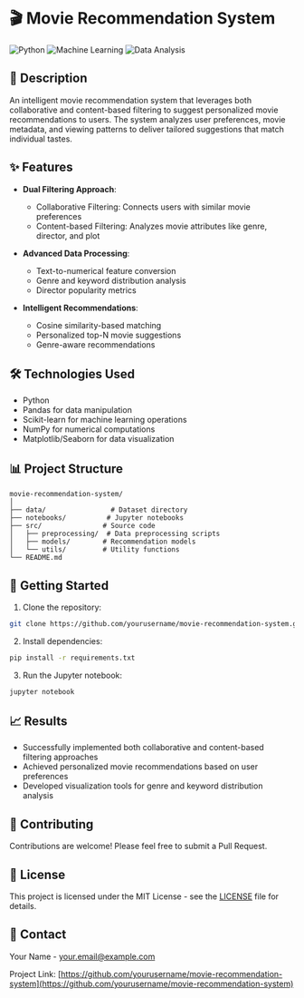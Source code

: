 # 🎬 Movie Recommendation System

![Python](https://img.shields.io/badge/Python-3.7+-blue.svg)
![Machine Learning](https://img.shields.io/badge/Machine%20Learning-Cosine%20Similarity-green.svg)
![Data Analysis](https://img.shields.io/badge/Data%20Analysis-Pandas-yellow.svg)

## 📝 Description

An intelligent movie recommendation system that leverages both collaborative and content-based filtering to suggest personalized movie recommendations to users. The system analyzes user preferences, movie metadata, and viewing patterns to deliver tailored suggestions that match individual tastes.

## ✨ Features

- **Dual Filtering Approach**:
  - Collaborative Filtering: Connects users with similar movie preferences
  - Content-based Filtering: Analyzes movie attributes like genre, director, and plot

- **Advanced Data Processing**:
  - Text-to-numerical feature conversion
  - Genre and keyword distribution analysis
  - Director popularity metrics

- **Intelligent Recommendations**:
  - Cosine similarity-based matching
  - Personalized top-N movie suggestions
  - Genre-aware recommendations

## 🛠️ Technologies Used

- Python
- Pandas for data manipulation
- Scikit-learn for machine learning operations
- NumPy for numerical computations
- Matplotlib/Seaborn for data visualization

## 📊 Project Structure

```
movie-recommendation-system/
│
├── data/                # Dataset directory
├── notebooks/          # Jupyter notebooks
├── src/               # Source code
│   ├── preprocessing/  # Data preprocessing scripts
│   ├── models/        # Recommendation models
│   └── utils/         # Utility functions
└── README.md
```

## 🚀 Getting Started

1. Clone the repository:
```bash
git clone https://github.com/yourusername/movie-recommendation-system.git
```

2. Install dependencies:
```bash
pip install -r requirements.txt
```

3. Run the Jupyter notebook:
```bash
jupyter notebook
```

## 📈 Results

- Successfully implemented both collaborative and content-based filtering approaches
- Achieved personalized movie recommendations based on user preferences
- Developed visualization tools for genre and keyword distribution analysis

## 🤝 Contributing

Contributions are welcome! Please feel free to submit a Pull Request.

## 📝 License

This project is licensed under the MIT License - see the [LICENSE](LICENSE) file for details.

## 📧 Contact

Your Name - [your.email@example.com](mailto:your.email@example.com)

Project Link: [https://github.com/yourusername/movie-recommendation-system](https://github.com/yourusername/movie-recommendation-system)
